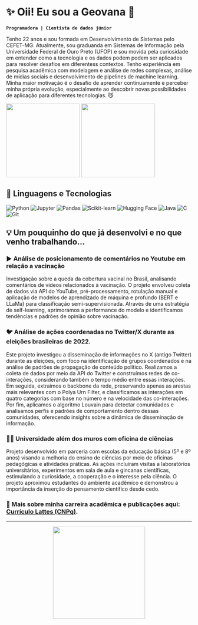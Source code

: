# ✨ Oii! Eu sou a Geovana 👋

**`Programadora | Cientista de dados júnior`**

<p align="left">Tenho 22 anos e sou formada em Desenvolvimento de Sistemas pelo CEFET-MG. Atualmente, sou graduanda em Sistemas de Informação pela Universidade Federal de Ouro Preto (UFOP) e sou movida pela curiosidade em entender como a tecnologia e os dados podem podem ser aplicados para resolver desafios em diferentess contextos. Tenho experiência em pesquisa acadêmica com modelagem e análise de redes complexas, análise de mídias sociais e desenvolvimento de pipelines de machine learning. Minha maior motivação é o desafio de aprender continuamente e perceber minha própria evolução, especialmente ao descobrir novas possibilidades de aplicação para diferentes tecnologias. 😼</p>

<p align="left">
  <img 
    src="https://github-readme-stats.vercel.app/api?username=gseovana&show_icons=true&theme=tokyonight&include_all_commits=true&locale=pt-br" 
    height="200"
  />
  <img 
    src="https://github-readme-stats.vercel.app/api/top-langs/?username=gseovana&theme=tokyonight&layout=compact&custom_title=Tecnologias&langs_count=9" 
    height="200"
  />
</p>

## 🤖 Linguagens e Tecnologias

![Python](https://img.shields.io/badge/-Python-3776AB?style=flat-square&logo=python&logoColor=white)
![Jupyter](https://img.shields.io/badge/-Jupyter-F37626?style=flat-square&logo=jupyter&logoColor=white)
![Pandas](https://img.shields.io/badge/-Pandas-150458?style=flat-square&logo=pandas&logoColor=white)
![Scikit-learn](https://img.shields.io/badge/-Scikit--learn-F7931E?style=flat-square&logo=scikit-learn&logoColor=white)
![Hugging Face](https://img.shields.io/badge/-Hugging%20Face-FFD21F?style=flat-square&logo=huggingface&logoColor=black)
![Java](https://img.shields.io/badge/-Java-007396?style=flat-square&logo=java&logoColor=white)
![C](https://img.shields.io/badge/-C-A8B9CC?style=flat-square&logo=c&logoColor=black)
![Git](https://img.shields.io/badge/-Git-F05032?style=flat-square&logo=git&logoColor=white)

## 💡 Um pouquinho do que já desenvolvi e no que venho trabalhando...
  ### ▶️ Análise de posicionamento de comentários no Youtube em relação a vacinação<br>
  <p>Investigação sobre a queda da cobertura vacinal no Brasil, analisando comentários de vídeos relacionados à vacinação. O projeto envolveu coleta de dados via API do YouTube, pré-processamento, rotulação manual e aplicação de modelos de aprendizado de máquina e profundo (BERT e LLaMa) para classificação semi-supervisionada. Através de uma estratégia de self-learning, aprimoramos a performance do modelo e identificamos tendências e padrões de opinião sobre vacinação.</p>

  ### 🐦 Análise de ações coordenadas no Twitter/X durante as eleições brasileiras de 2022.<br>
  <p>Este projeto investigou a disseminação de informações no X (antigo Twitter) durante as eleições, com foco na identificação de grupos coordenados e na análise de padrões de propagação de conteúdo político. Realizamos a coleta de dados por meio da API do Twitter e construímos redes de co-interações, considerando também o tempo médio entre essas interações. Em seguida, extraímos o backbone da rede, preservando apenas as arestas mais relevantes com o Polya Urn Filter, e classificamos as interações em quatro categorias com base no número e na velocidade das co-interações. Por fim, aplicamos o algoritmo Louvain para detectar comunidades e analisamos perfis e padrões de comportamento dentro dessas comunidades, oferecendo insights sobre a dinâmica de disseminação de informação.</p>

  ### 👩‍🔬 Universidade além dos muros com oficina de ciências
  <p>Projeto desenvolvido em parceria com escolas da educação básica (5º e 8º anos) visando a melhoria do ensino de ciências por meio de oficinas pedagógicas e atividades práticas. As ações incluíram visitas a laboratórios universitários, experimentos em sala de aula e gincanas científicas, estimulando a curiosidade, a cooperação e o interesse pela ciência. O projeto aproximou estudantes do ambiente acadêmico e demonstrou a importância da inserção do pensamento científico desde cedo.</p>
  
### 🔬 Mais sobre minha carreira acadêmica e publicações aqui: [Currículo Lattes (CNPq)](http://lattes.cnpq.br/2620505651289221).

--- 

<p align="center">
  <img src="https://media.giphy.com/media/JIX9t2j0ZTN9S/giphy.gif" width="250"/>
</p>

